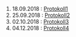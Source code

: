 1. 18.09.2018 : [Protokoll1](https://github.com/HTLMechatronics/m15-la1-sx/blob/vezsam15/protokoll01_g3_vezsam15_18.09.md)
2. 25.09.2018 : [Protokoll2](https://github.com/HTLMechatronics/m15-la1-sx/blob/vezsam15/protokoll02_g3_vezsam15_25.09.md)
3. 02.10.2018 : [Protokoll3](https://github.com/HTLMechatronics/m15-la1-sx/blob/vezsam15/protokoll03_g3_vezsam15_02.10.md)  
4. 04.12.2018 : [Protokoll4](https://github.com/HTLMechatronics/m15-la1-sx/blob/vezsam15/protokoll04_g3_vezsam15_04.12.md)







